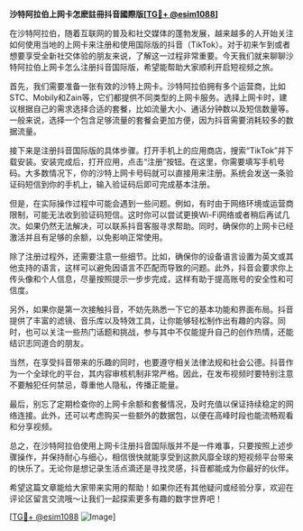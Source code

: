 **沙特阿拉伯上网卡怎麽註冊抖音國際版[[TG💪+ @esim1088](https://t.me/s/esim1088)]**

在沙特阿拉伯，随着互联网的普及和社交媒体的蓬勃发展，越来越多的人开始关注如何使用当地的上网卡来注册和使用国际版的抖音（TikTok）。对于初来乍到或者想要享受全新社交体验的朋友来说，了解这一过程非常重要。今天我们就来聊聊沙特阿拉伯上网卡怎么注册抖音国际版，希望能帮助大家顺利开启短视频之旅。

首先，我们需要准备一张有效的沙特上网卡。沙特阿拉伯拥有多个运营商，比如STC、Mobily和Zain等，它们都提供不同类型的上网卡服务。选择上网卡时，建议根据自己的需求选择合适的套餐，比如流量大小、通话分钟数以及短信数量等。一般来说，选择一个包含足够流量的套餐会更加方便，因为抖音需要消耗较多的数据流量。

接下来是注册抖音国际版的具体步骤。打开手机上的应用商店，搜索“TikTok”并下载安装。安装完成后，打开应用，点击“注册”按钮。在这里，你需要填写手机号码。大多数情况下，你的沙特上网卡号码就可以直接用来注册。系统会发送一条验证码短信到你的手机上，输入验证码后即可完成基本注册。

但是，在实际操作过程中可能会遇到一些问题。例如，有时由于网络环境或运营商限制，可能无法收到验证码短信。这时你可以尝试更换Wi-Fi网络或者稍后再试几次。如果仍然无法解决，可以联系抖音客服寻求帮助。同时，确保你的上网卡已经激活并且有足够的余额，以免影响正常使用。

除了注册过程外，还需要注意一些细节。比如，确保你的设备语言设置为英文或其他支持的语言，这样可以避免因语言不匹配而导致的问题。此外，抖音会要求你上传头像和个人信息，尽量按照提示一步步完成，这样有助于提高账号的安全性和可信度。

另外，如果你是第一次接触抖音，不妨先熟悉一下它的基本功能和界面布局。抖音提供了丰富的滤镜、音乐库以及特效工具，让你能够轻松制作出有趣的内容。同时，也可以关注一些热门话题和挑战，参与其中不仅能提升自己的创作热情，还能结识志同道合的朋友。

当然，在享受抖音带来的乐趣的同时，也要遵守相关法律法规和社会公德。抖音作为一个全球化的平台，其内容审核机制非常严格。因此，在发布视频时要特别注意不要触犯任何禁忌，尊重他人隐私，传播正能量。

最后，别忘了定期检查你的上网卡余额和套餐情况，及时充值以保证持续稳定的网络连接。此外，还可以考虑购买一些额外的数据包，以便在高峰时段也能流畅观看和分享视频。

总之，在沙特阿拉伯使用上网卡注册抖音国际版并不是一件难事，只要按照上述步骤操作，并保持耐心与细心，相信很快就能享受到这款风靡全球的短视频平台带来的快乐了。无论你是想记录生活点滴还是寻找灵感，抖音都能成为你最好的伙伴。

希望这篇文章能给大家带来实用的帮助！如果你还有其他疑问或经验分享，欢迎在评论区留言交流哦～让我们一起探索更多有趣的数字世界吧！

[[TG💪+ @esim1088](https://t.me/s/esim1088) ![Image](https://i.postimg.cc/4NQfJmqS/Snipaste-2025-05-13-00-14-12.png)]